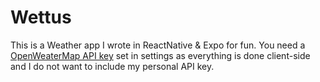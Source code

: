 # Wettus
This is a Weather app I wrote in ReactNative & Expo for fun. You need a [OpenWeaterMap API key](https://openweathermap.org/api) set in settings as everything is done client-side and I do not want to include my personal API key.
